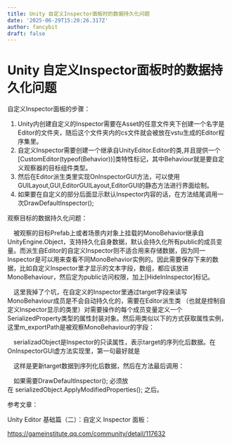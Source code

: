 ```yaml
---
title: Unity 自定义Inspector面板时的数据持久化问题
date: '2025-06-29T15:20:26.317Z'
author: fancybit
draft: false
---
```

<div class="header"><h1 class="single-title animate__animated animate__pulse animate__faster">Unity 自定义Inspector面板时的数据持久化问题</h1></div>

<div class="content" id="content"><p>自定义Inspector面板的步骤：</p><ol><li>Unity内创建自定义的Inspector需要在Asset的任意文件夹下创建一个名字是Editor的文件夹，随后这个文件夹内的cs文件就会被放在vstu生成的Editor程序集里。</li><li>自定义Inspector需要创建一个继承自UnityEditor.Editor的类,并且提供一个[CustomEditor(typeof(Behavior))]类特性标记，其中Behaviour就是要自定义观察器的目标组件类型。</li><li>然后在Editor派生类里实现OnInspectorGUI方法，可以使用GUILayout,GUI,EditorGUILayout,EditorGUI的静态方法进行界面绘制。</li><li>如果要在自定义的部分后面显示默认Inspector内容的话，在方法结尾调用一次DrawDefaultInspector();</li></ol><p>观察目标的数据持久化问题：</p><p>　被观察的目标Prefab上或者场景内对象上挂载的MonoBehavior继承自UnityEngine.Object，支持持久化自身数据，默认会持久化所有public的成员变量。而派生自Editor的自定义Inspector则不适合用来存储数据，因为同一Inspector是可以用来查看不同MonoBehavior实例的。因此需要保存下来的数据，比如自定义Inspector里才显示的文本字段，数组，都应该放进MonoBehaviour，然后定为public访问权限，加上[HideInInspector]标记。</p><p>　这里我掉了个坑，在自定义的Inspector里通过target字段来读写MonoBehaviour成员是不会自动持久化的，需要在Editor派生类 （也就是控制自定义Inspector显示的类里）对需要操作的每个成员变量定义一个SerializedProperty类型的属性封装对象。然后用类似以下的方式获取属性实例，这里m_exportPath是被观察MonoBehaviour的字段：</p><!-- raw HTML omitted --><!-- raw HTML omitted --><p>　serializadObject是Inspector的只读属性，表示target的序列化后数据。在OnInspectorGUI虚方法实现里，第一句最好就是</p><!-- raw HTML omitted --><!-- raw HTML omitted --><p>　这样是更新target数据到序列化后数据，然后在方法最后调用：</p><!-- raw HTML omitted --><!-- raw HTML omitted --><p>　如果需要DrawDefaultInspector(); 必须放在&nbsp;serializedObject.ApplyModifiedProperties(); 之后。</p><p></p><p>参考文章：</p><p>Unity Editor 基础篇（二）：自定义 Inspector 面板：</p><p><!-- raw HTML omitted --><a href="https://gameinstitute.qq.com/community/detail/117632" target="_blank" rel="external nofollow noopener noreferrer">https://gameinstitute.qq.com/community/detail/117632</a><!-- raw HTML omitted --></p><!-- raw HTML omitted --></div>

